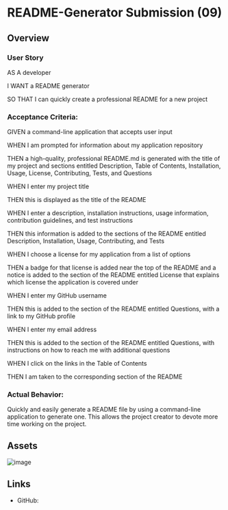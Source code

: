 # README-Generator Submission  (09)

## Overview

### User Story

AS A developer

I WANT a README generator

SO THAT I can quickly create a professional README for a new project

### Acceptance Criteria:

GIVEN a command-line application that accepts user input

WHEN I am prompted for information about my application repository

THEN a high-quality, professional README.md is generated with the title of my project and sections entitled Description, Table of Contents, Installation, Usage, License, Contributing, Tests, and Questions

WHEN I enter my project title

THEN this is displayed as the title of the README

WHEN I enter a description, installation instructions, usage information, contribution guidelines, and test instructions

THEN this information is added to the sections of the README entitled Description, Installation, Usage, Contributing, and Tests

WHEN I choose a license for my application from a list of options

THEN a badge for that license is added near the top of the README and a notice is added to the section of the README entitled License that explains which license the application is covered under

WHEN I enter my GitHub username

THEN this is added to the section of the README entitled Questions, with a link to my GitHub profile

WHEN I enter my email address

THEN this is added to the section of the README entitled Questions, with instructions on how to reach me with additional questions

WHEN I click on the links in the Table of Contents

THEN I am taken to the corresponding section of the README

### Actual Behavior:

Quickly and easily generate a README file by using a command-line application to generate one. This allows the project creator to devote more time working on the project.


## Assets 

![image](https://github.com/ASHLOUISE/README-Generator/assets/152327760/1626efdb-b6a0-4eec-8041-92e224104a3e)


## Links

* GitHub: 



















